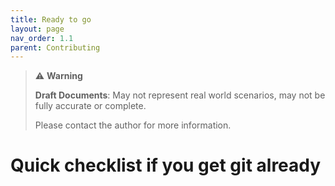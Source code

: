 ```yaml
---
title: Ready to go
layout: page
nav_order: 1.1
parent: Contributing
---
```


> ⚠️ **Warning**
>  
> **Draft Documents**: May not represent real world scenarios, may not be fully accurate or complete.
>
> Please contact the author for more information.
> 

# Quick checklist if you get git already